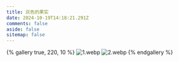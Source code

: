 ```yaml
---
title: 灰色的果实
date: 2024-10-19T14:18:21.291Z
comments: false
aside: false
sitemap: false
---
```


{% gallery true, 220, 10 %}
![1.webp](https://cdn.jsdmirror.com/gh/bilibiliworld/picgo@main/pixpin/灰色的果实/1.webp)
![2.webp](https://cdn.jsdmirror.com/gh/bilibiliworld/picgo@main/pixpin/灰色的果实/2.webp)
{% endgallery %}
